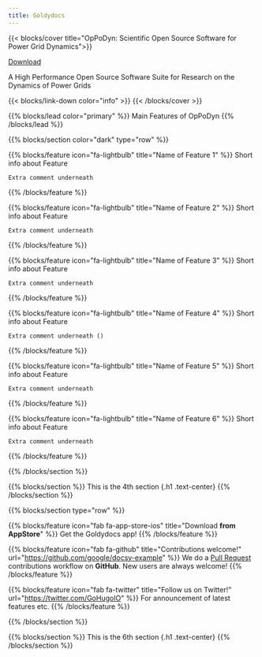 ```yaml
---
title: Goldydocs
---
```



<!-------------------------------------- 1st Section of the page ---------------------------------------------------->

<!-- Main title of the page -->
<!-- sets the title of the section in large letters-->
{{< blocks/cover title="OpPoDyn: Scientific Open Source Software for Power Grid Dynamics">}}

  <!-- Provides the HTML Hyperlink to Github Repo -->
  <a class="btn btn-lg btn-secondary me-3 mb-4" href="https://github.com/google/docsy-example">
    Download <i class="fab fa-github ms-2 "></i>
  </a>

  <!-- Long title of the Project -->
  <p class="lead mt-5"> 
    A High Performance Open Source Software Suite for Research on the Dynamics of Power Grids
  </p>

  {{< blocks/link-down color="info" >}}
{{< /blocks/cover >}}


<!-------------------------------------- 2nd Section of the page ---------------------------------------------------->
<!-- sets the colour of the section. In this case "primary" -->
{{% blocks/lead color="primary" %}}
  Main Features of OpPoDyn
{{% /blocks/lead %}}


<!-------------------------------------- 3rd Section of the page ---------------------------------------------------->

<!-- sets the colour and type of the section. In this case "dark" and "row" respectively -->
{{% blocks/section color="dark" type="row" %}}

  <!-- Feature 1 -->
  <!-- sets the icon and message that appears underneath it. In this case "fa-lightbulb" and Name of Feature" 
  respectively -->
  {{% blocks/feature icon="fa-lightbulb" title="Name of Feature 1" %}}
    Short info about Feature

    Extra comment underneath
  {{% /blocks/feature %}}


  <!-- Feature 2 -->
  <!-- sets the icon and message that appears underneath it. In this case "fa-lightbulb" and Name of Feature" 
  respectively -->
  {{% blocks/feature icon="fa-lightbulb" title="Name of Feature 2" %}}
    Short info about Feature

    Extra comment underneath
  {{% /blocks/feature %}}

  <!-- Feature 3 -->
  <!-- sets the icon and message that appears underneath it. In this case "fa-lightbulb" and Name of Feature" 
  respectively -->
  {{% blocks/feature icon="fa-lightbulb" title="Name of Feature 3" %}}
    Short info about Feature

    Extra comment underneath
  {{% /blocks/feature %}}

  <!-- Feature 4 -->
  <!-- sets the icon and message that appears underneath it. In this case "fa-lightbulb" and Name of Feature" 
  respectively -->
  {{% blocks/feature icon="fa-lightbulb" title="Name of Feature 4" %}}
    Short info about Feature

    Extra comment underneath ()
  {{% /blocks/feature %}}


  <!-- Feature 5 -->
  <!-- sets the icon and message that appears underneath it. In this case "fa-lightbulb" and Name of Feature" 
  respectively -->
  {{% blocks/feature icon="fa-lightbulb" title="Name of Feature 5" %}}
    Short info about Feature

    Extra comment underneath
  {{% /blocks/feature %}}

  <!-- Feature 6 -->
  <!-- sets the icon and message that appears underneath it. In this case "fa-lightbulb" and Name of Feature" 
  respectively -->
  {{% blocks/feature icon="fa-lightbulb" title="Name of Feature 6" %}}
    Short info about Feature

    Extra comment underneath
  {{% /blocks/feature %}}


{{% /blocks/section %}}


<!-------------------------------------- 4th Section of the page ---------------------------------------------------->

{{% blocks/section %}}
  This is the 4th section
  {.h1 .text-center}
{{% /blocks/section %}}


<!-------------------------------------- 5th Section of the page ---------------------------------------------------->

{{% blocks/section type="row" %}}

  {{% blocks/feature icon="fab fa-app-store-ios" title="Download **from AppStore**" %}}
    Get the Goldydocs app!
  {{% /blocks/feature %}}

  {{% blocks/feature icon="fab fa-github" title="Contributions welcome!"
    url="https://github.com/google/docsy-example" %}}
    We do a [Pull Request](https://github.com/google/docsy-example/pulls)
    contributions workflow on **GitHub**. New users are always welcome!
  {{% /blocks/feature %}}

  {{% blocks/feature icon="fab fa-twitter" title="Follow us on Twitter!"
    url="https://twitter.com/GoHugoIO" %}}
    For announcement of latest features etc.
  {{% /blocks/feature %}}

{{% /blocks/section %}}


<!-------------------------------------- 6th Section of the page ---------------------------------------------------->
{{% blocks/section %}}
  This is the 6th section
  {.h1 .text-center}
{{% /blocks/section %}}
